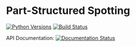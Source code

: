 # Part-Structured Spotting

[![Python Versions](https://img.shields.io/badge/python-3.5-blue.svg)](https://github.com/mkli90/pss/)
[![Build Status](https://travis-ci.org/mkli90/pss.svg?branch=master)](https://travis-ci.org/mkli90/pss)



API Documentation:
[![Documentation Status](https://readthedocs.org/projects/pss/badge/?version=latest)](http://pss.readthedocs.org/en/latest/pss.html#submodules)
